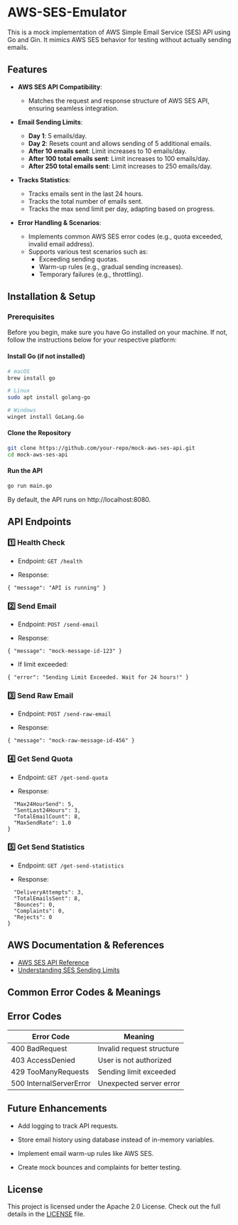 # AWS-SES-Emulator

This is a mock implementation of AWS Simple Email Service (SES) API using Go and Gin. It mimics AWS SES behavior for testing without actually sending emails.

## Features

- **AWS SES API Compatibility**:
  - Matches the request and response structure of AWS SES API, ensuring seamless integration.

- **Email Sending Limits**:
  - **Day 1**: 5 emails/day.
  - **Day 2**: Resets count and allows sending of 5 additional emails.
  - **After 10 emails sent**: Limit increases to 10 emails/day.
  - **After 100 total emails sent**: Limit increases to 100 emails/day.
  - **After 250 total emails sent**: Limit increases to 250 emails/day.

- **Tracks Statistics**:
  - Tracks emails sent in the last 24 hours.
  - Tracks the total number of emails sent.
  - Tracks the max send limit per day, adapting based on progress.

- **Error Handling & Scenarios**:
  - Implements common AWS SES error codes (e.g., quota exceeded, invalid email address).
  - Supports various test scenarios such as:
    - Exceeding sending quotas.
    - Warm-up rules (e.g., gradual sending increases).
    - Temporary failures (e.g., throttling).

## Installation & Setup

### Prerequisites

Before you begin, make sure you have Go installed on your machine. If not, follow the instructions below for your respective platform:

#### Install Go (if not installed)

```bash
# macOS
brew install go

# Linux
sudo apt install golang-go

# Windows
winget install GoLang.Go
```

#### Clone the Repository

```bash
git clone https://github.com/your-repo/mock-aws-ses-api.git
cd mock-aws-ses-api
```

#### Run the API

```bash
go run main.go
```

By default, the API runs on http://localhost:8080.

## API Endpoints

### 1️⃣ Health Check

- Endpoint: ```GET /health```

- Response: 

```{ "message": "API is running" }```

### 2️⃣ Send Email

- Endpoint: ```POST /send-email```

- Response: 

```{ "message": "mock-message-id-123" }```

- If limit exceeded: 

```{ "error": "Sending Limit Exceeded. Wait for 24 hours!" }```

### 3️⃣ Send Raw Email

- Endpoint: ```POST /send-raw-email```

- Response:

```{ "message": "mock-raw-message-id-456" }```

### 4️⃣ Get Send Quota

- Endpoint: ```GET /get-send-quota```

- Response:

```{
  "Max24HourSend": 5,
  "SentLast24Hours": 3,
  "TotalEmailCount": 8,
  "MaxSendRate": 1.0
}
```

### 5️⃣ Get Send Statistics

- Endpoint: ```GET /get-send-statistics```

- Response:

```{
  "DeliveryAttempts": 3,
  "TotalEmailsSent": 8,
  "Bounces": 0,
  "Complaints": 0,
  "Rejects": 0
}
```

## AWS Documentation & References

- [AWS SES API Reference](https://docs.aws.amazon.com/ses/latest/APIReference/)
- [Understanding SES Sending Limits](https://docs.aws.amazon.com/ses/latest/dg/manage-sending-limits.html)


## Common Error Codes & Meanings

## Error Codes

| **Error Code**         | **Meaning**                |
|------------------------|----------------------------|
| 400 BadRequest         | Invalid request structure  |
| 403 AccessDenied       | User is not authorized     |
| 429 TooManyRequests    | Sending limit exceeded     |
| 500 InternalServerError| Unexpected server error    |

## Future Enhancements

- Add logging to track API requests.

- Store email history using database instead of in-memory variables.

- Implement email warm-up rules like AWS SES.

- Create mock bounces and complaints for better testing.

## License

This project is licensed under the Apache 2.0 License. Check out the full details in the [LICENSE](https://github.com/ShamyaHaria/AWS-SES-Emulator?tab=Apache-2.0-1-ov-file) file.

